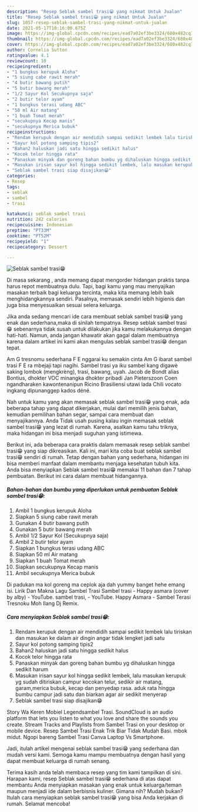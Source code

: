 ```yaml
---
description: "Resep Seblak sambel trasi😁 yang nikmat Untuk Jualan"
title: "Resep Seblak sambel trasi😁 yang nikmat Untuk Jualan"
slug: 1057-resep-seblak-sambel-trasi-yang-nikmat-untuk-jualan
date: 2021-05-17T10:16:00.675Z
image: https://img-global.cpcdn.com/recipes/ead7a02ef3be3324/680x482cq70/seblak-sambel-trasi😁-foto-resep-utama.jpg
thumbnail: https://img-global.cpcdn.com/recipes/ead7a02ef3be3324/680x482cq70/seblak-sambel-trasi😁-foto-resep-utama.jpg
cover: https://img-global.cpcdn.com/recipes/ead7a02ef3be3324/680x482cq70/seblak-sambel-trasi😁-foto-resep-utama.jpg
author: Cornelia Sutton
ratingvalue: 4.1
reviewcount: 10
recipeingredient:
- "1 bungkus kerupuk Aloha"
- "5 siung cabe rawit merah"
- "4 butir bawang putih"
- "5 butir bawang merah"
- "1/2 Sayur Kol Secukupnya saja"
- "2 butir telor ayam"
- "1 bungkus terasi udang ABC"
- "50 ml Air matang"
- "1 buah Tomat merah"
- "secukupnya Kecap manis"
- "secukupnya Merica bubuk"
recipeinstructions:
- "Rendam kerupuk dengan air mendidih sampai sedikit lembek lalu tiriskan dan masukan ke dalam air dingin angar tidak lengket jadi satu"
- "Sayur kol potong samping tipis2"
- "Bahan2 haluskan jadi satu hingga sedikit halus"
- "Kocok telor hingga rata"
- "Panaskan minyak dan goreng bahan bumbu yg dihaluskan hingga sedikit harum"
- "Masukan irisan sayur kol hingga sedikit lembek, lalu masukan kerupuk yg sudah ditiriskan campur kocokan telur, sedikir air matang, garam,merica bubuk, kecap dan penyedap rasa. aduk rata hingga bumbu campur jadi satu dan biarkan agar air sedikit menyerap"
- "Seblak sambel trasi siap disajikan😁"
categories:
- Resep
tags:
- seblak
- sambel
- trasi

katakunci: seblak sambel trasi 
nutrition: 242 calories
recipecuisine: Indonesian
preptime: "PT33M"
cooktime: "PT52M"
recipeyield: "1"
recipecategory: Dessert

---
```



![Seblak sambel trasi😁](https://img-global.cpcdn.com/recipes/ead7a02ef3be3324/680x482cq70/seblak-sambel-trasi😁-foto-resep-utama.jpg)

Di masa  sekarang , anda memang dapat mengorder hidangan praktis tanpa harus repot membuatnya dulu. Tapi, bagi kamu yang mau menyajikan masakan terbaik bagi keluarga tercinta, maka kita memang lebih baik menghidangkannya sendiri. Pasalnya, memasak sendiri lebih higienis dan juga bisa menyesuaikan sesuai selera keluarga.

Jika anda sedang mencari ide cara membuat seblak sambel trasi😁 yang enak dan sederhana,maka di sinilah tempatnya. Resep seblak sambel trasi😁  sebenarnya tidak susah untuk dilakukan jika kamu melakukannya dengan hati-hati. Namun, anda jangan khawatir akan gagal dalam membuatnya 
karena dalam artikel ini kami akan mengulas seblak sambel trasi😁 dengan tepat.  

Am G tresnomu sederhana F E nggarai ku semakin cinta Am G ibarat sambel trasi F E ra mbejaji tapi nagihi. Sambel trasi ya iku sambel kang digawè saking lombok (mengkrèng), trasi, bawang, uyah. Jacob de Bondt alias Bontius, dhokter VOC minangka dhokter pribadi Jan Pieterszoon Coen ngandharaken kawontenanipun Ricino Brasiliensi utawi lada Chili vocato ingkang dipunanggep kados déné.

Nah untuk kamu yang akan memasak seblak sambel trasi😁 yang enak, ada beberapa tahap yang dapat dikerjakan, mulai dari memilih jenis bahan, kemudian pemilihan bahan segar, sampai cara membuat dan menyajikannya. Anda Tidak usah pusing kalau ingin memasak seblak sambel trasi😁 yang lezat di rumah. Karena, asalkan kamu  tahu triknya, maka hidangan ini bisa menjadi suguhan yang istimewa.

Berikut ini, ada beberapa cara praktis  dalam memasak resep seblak sambel trasi😁 yang siap dikreasikan. Kali ini, mari kita coba buat seblak sambel trasi😁 sendiri di rumah. Tetap dengan bahan yang sederhana, hidangan ini bisa memberi manfaat dalam membantu menjaga kesehatan tubuh kita. Anda bisa menyiapkan Seblak sambel trasi😁 memakai 11 bahan dan 7 tahap pembuatan. Berikut ini cara dalam membuat hidangannya.

<!--inarticleads1-->

##### Bahan-bahan dan bumbu yang diperlukan untuk pembuatan Seblak sambel trasi😁:

1. Ambil 1 bungkus kerupuk Aloha
1. Siapkan 5 siung cabe rawit merah
1. Gunakan 4 butir bawang putih
1. Gunakan 5 butir bawang merah
1. Ambil 1/2 Sayur Kol (Secukupnya saja)
1. Ambil 2 butir telor ayam
1. Siapkan 1 bungkus terasi udang ABC
1. Siapkan 50 ml Air matang
1. Siapkan 1 buah Tomat merah
1. Siapkan secukupnya Kecap manis
1. Ambil secukupnya Merica bubuk


Di padukan ma kol goreng ma ceplok aja dah yummy banget hehe emang isi. Lirik Dan Makna Lagu Sambel Trasi Sambel trasi - Happy asmara (cover by alby) - YouTube. sambel trasi, - YouTube. Happy Asmara - Sambel Terasi Tresnoku Moh Ilang Dj Remix. 

<!--inarticleads2-->

##### Cara menyiapkan Seblak sambel trasi😁:

1. Rendam kerupuk dengan air mendidih sampai sedikit lembek lalu tiriskan dan masukan ke dalam air dingin angar tidak lengket jadi satu
1. Sayur kol potong samping tipis2
1. Bahan2 haluskan jadi satu hingga sedikit halus
1. Kocok telor hingga rata
1. Panaskan minyak dan goreng bahan bumbu yg dihaluskan hingga sedikit harum
1. Masukan irisan sayur kol hingga sedikit lembek, lalu masukan kerupuk yg sudah ditiriskan campur kocokan telur, sedikir air matang, garam,merica bubuk, kecap dan penyedap rasa. aduk rata hingga bumbu campur jadi satu dan biarkan agar air sedikit menyerap
1. Seblak sambel trasi siap disajikan😁


Story Wa Keren Mobiel Legendsambel Trasi. SoundCloud is an audio platform that lets you listen to what you love and share the sounds you create. Stream Tracks and Playlists from Sambel Trasi on your desktop or mobile device. Resep Sambel Trasi Enak Trik Biar Tidak Mudah Basi. mbok midut. Ngopi bareng Sambel Trasi Canva Laptop Vs Smartphone. 

Jadi, itulah artikel mengenai  seblak sambel trasi😁  yang sederhana dan mudah versi kami. Semoga kamu mampu membuatnya dengan hasil yang dapat membuat keluarga di rumah senang. 

Terima kasih anda telah membaca resep yang tim kami tampilkan di sini. Harapan kami, resep  Seblak sambel trasi😁 sederhana di atas dapat membantu Anda menyiapkan masakan yang enak untuk keluarga/teman maupun menjadi ide dalam berbisnis kuliner. Gimana nih? Mudah bukan? Itulah cara menyiapkan seblak sambel trasi😁 yang bisa Anda kerjakan di rumah. Selamat mencoba!

